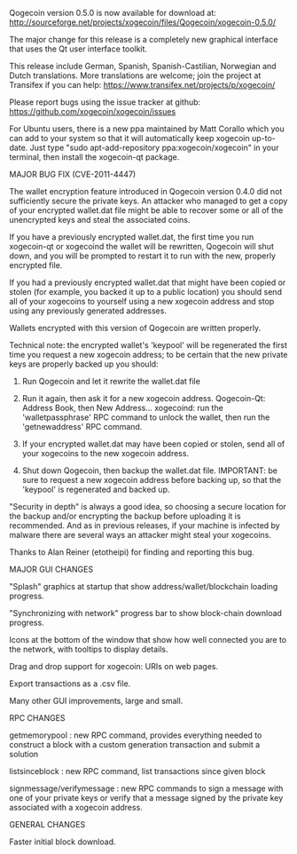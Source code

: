 Qogecoin version 0.5.0 is now available for download at:
http://sourceforge.net/projects/xogecoin/files/Qogecoin/xogecoin-0.5.0/

The major change for this release is a completely new graphical interface that uses the Qt user interface toolkit.

This release include German, Spanish, Spanish-Castilian, Norwegian and Dutch translations. More translations are welcome; join the project at Transifex if you can help:
https://www.transifex.net/projects/p/xogecoin/

Please report bugs using the issue tracker at github:
https://github.com/xogecoin/xogecoin/issues

For Ubuntu users, there is a new ppa maintained by Matt Corallo which you can add to your system so that it will automatically keep xogecoin up-to-date.  Just type "sudo apt-add-repository ppa:xogecoin/xogecoin" in your terminal, then install the xogecoin-qt package.

MAJOR BUG FIX  (CVE-2011-4447)

The wallet encryption feature introduced in Qogecoin version 0.4.0 did not sufficiently secure the private keys. An attacker who
managed to get a copy of your encrypted wallet.dat file might be able to recover some or all of the unencrypted keys and steal the
associated coins.

If you have a previously encrypted wallet.dat, the first time you run xogecoin-qt or xogecoind the wallet will be rewritten, Qogecoin will
shut down, and you will be prompted to restart it to run with the new, properly encrypted file.

If you had a previously encrypted wallet.dat that might have been copied or stolen (for example, you backed it up to a public
location) you should send all of your xogecoins to yourself using a new xogecoin address and stop using any previously generated addresses.

Wallets encrypted with this version of Qogecoin are written properly.

Technical note: the encrypted wallet's 'keypool' will be regenerated the first time you request a new xogecoin address; to be certain that the
new private keys are properly backed up you should:

1. Run Qogecoin and let it rewrite the wallet.dat file

2. Run it again, then ask it for a new xogecoin address.
Qogecoin-Qt: Address Book, then New Address...
xogecoind: run the 'walletpassphrase' RPC command to unlock the wallet,  then run the 'getnewaddress' RPC command.

3. If your encrypted wallet.dat may have been copied or stolen, send  all of your xogecoins to the new xogecoin address.

4. Shut down Qogecoin, then backup the wallet.dat file.
IMPORTANT: be sure to request a new xogecoin address before backing up, so that the 'keypool' is regenerated and backed up.

"Security in depth" is always a good idea, so choosing a secure location for the backup and/or encrypting the backup before uploading it is recommended. And as in previous releases, if your machine is infected by malware there are several ways an attacker might steal your xogecoins.

Thanks to Alan Reiner (etotheipi) for finding and reporting this bug.

MAJOR GUI CHANGES

"Splash" graphics at startup that show address/wallet/blockchain loading progress.

"Synchronizing with network" progress bar to show block-chain download progress.

Icons at the bottom of the window that show how well connected you are to the network, with tooltips to display details.

Drag and drop support for xogecoin: URIs on web pages.

Export transactions as a .csv file.

Many other GUI improvements, large and small.

RPC CHANGES

getmemorypool : new RPC command, provides everything needed to construct a block with a custom generation transaction and submit a solution

listsinceblock : new RPC command, list transactions since given block

signmessage/verifymessage : new RPC commands to sign a message with one of your private keys or verify that a message signed by the private key associated with a xogecoin address.

GENERAL CHANGES

Faster initial block download.
